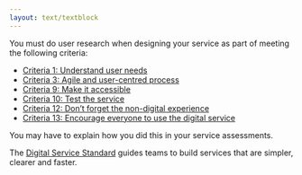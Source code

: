 ```yaml
---
layout: text/textblock
---
```


You must do user research when designing your service as part of meeting the following criteria:
- [Criteria 1: Understand user needs](/digital-service-standard/criteria/1-understand-user-needs/)
- [Criteria 3: Agile and user-centred process](/digital-service-standard/criteria/3-agile-and-user-centred/)
- [Criteria 9: Make it accessible](/digital-service-standard/criteria/9-make-it-accessible)
- [Criteria 10: Test the service](/digital-service-standard/criteria/10-test-the-service)
- [Criteria 12: Don’t forget the non-digital experience](/digital-service-standard/criteria/12-non-digital-experience)
- [Criteria 13: Encourage everyone to use the digital service](/digital-service-standard/criteria/13-encourage-use-of-the-digital-service)

You may have to explain how you did this in your service assessments.

The [Digital Service Standard](/digital-service-standard/) guides teams to build services that are simpler, clearer and faster.
